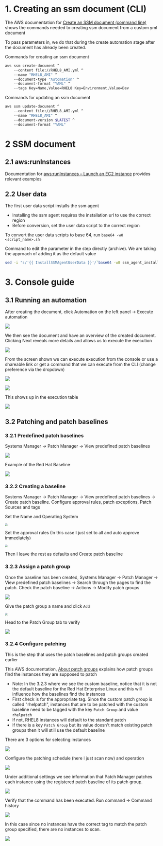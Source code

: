 # 1. Creating an ssm document (CLI)

The AWS documentation for [Create an SSM document (command line)](https://docs.aws.amazon.com/systems-manager/latest/userguide/create-ssm-document-cli.html) shows the commands needed to creating ssm document from a custom yml document

To pass parameters in, we do that during the create automation stage after the document has already been created.

Commands for creating an ssm document

```bash
aws ssm create-document ^
    --content file://RHEL8_AMI.yml ^
    --name "RHEL8_AMI" ^
    --document-type "Automation" ^
    --document-format "YAML" ^
    --tags Key=Name,Value=RHEL8 Key=Environment,Value=Dev
```

Commands for updating an ssm document

```bash
aws ssm update-document ^
    --content file://RHEL8_AMI.yml ^
    --name "RHEL8_AMI" ^
    --document-version $LATEST ^
    --document-format "YAML"
```

# 2 SSM document

## 2.1 aws:runInstances

Documentation for [aws:runInstances – Launch an EC2 instance](https://docs.aws.amazon.com/systems-manager/latest/userguide/automation-action-runinstance.html) provides relevant examples

## 2.2 User data

The first user data script installs the ssm agent

- Installing the ssm agent requires the installation url to use the correct region
- Before conversion, set the user data script to the correct region

To convert the user data scripts to base 64, run `base64 -w0 <script_name>.sh`

Command to edit the parameter in the step directly (archive). We are taking the approach of adding it as the default value

```bash
sed -i "s/'{{ InstallSSMAgentUserData }}'/`base64 -w0 ssm_agent_install.sh`/g" RHEl8_AMI.yaml
```

# 3. Console guide

## 3.1 Running an automation

After creating the document, click Automation on the left panel -> Execute automation

![](assets/01_automation_console.PNG)

We then see the document and have an overview of the created document. Clicking Next reveals more details and allows us to execute the execution

![](assets/02_execute_automation.PNG)

From the screen shown we can execute execution from the console or use a shareable link or get a command that we can execute from the CLI (change preference via the dropdown)

![](assets/03_execute_automation_2.PNG)

![](assets/04_execute_automation_3.PNG)

This shows up in the execution table

![](assets/05_execute_automation_verification.PNG)





## 3.2 Patching and patch baselines

### 3.2.1 Predefined patch baselines

Systems Manager -> Patch Manager -> View predefined patch baselines

![](assets/06_patch_baselines_predefined.PNG)

Example of the Red Hat Baseline

![](assets/07_patch_baselines_predefined_rhel.PNG)

### 3.2.2 Creating a baseline

Systems Manager -> Patch Manager -> View predefined patch baselines -> Create patch baseline. Configure approval rules, patch exceptions, Patch Sources and tags

Set the Name and Operating System

<img src="assets/08_patch_baseline_create1.PNG" style="zoom:50%;" />

Set the approval rules (In this case I just set to all and auto approve immediately)

<img src="assets/09_patch_baseline_create2.PNG" style="zoom:50%;" />

Then I leave the rest as defaults and Create patch baseline

### 3.2.3 Assign a patch group

Once the baseline has been created, Systems Manager -> Patch Manager -> View predefined patch baselines -> Search through the pages to find the patch. Check the patch baseline -> Actions -> Modify patch groups

![](assets/10_patch_group.PNG)

Give the patch group a name and click `Add`

<img src="assets/11_patch_group2.PNG" style="zoom:50%;" />

Head to the Patch Group tab to verify

![](assets/12_patch_group3.PNG)

### 3.2.4 Configure patching

This is the step that  uses the patch baselines and patch groups created earlier

This AWS documentation, [About patch groups](https://docs.aws.amazon.com/systems-manager/latest/userguide/sysman-patch-patchgroups.html) explains how patch groups find the instances they are supposed to patch

- Note: In the 3.2.3 where we see the custom baseline, notice that it is not the default baseline for the Red Hat Enterprise Linux and this will influence how the baselines find the instances
- First check is for the appropriate tag. Since the custom patch group is called "rhelpatch", instances that are to be patched with the custom baseline need to be tagged with the key `Patch Group` and value `rhelpatch`
- If not, RHEL8 instances will default to the standard patch
- If there is a key `Patch Group` but its value doesn't match existing patch groups then it will still use the default baseline

There are 3 options for selecting instances

![](assets/13_configure_patching_select_instances.PNG)

Configure the patching schedule (here I just scan now) and operation

![](assets/14_configure_patching_schedule_operation.PNG)

Under additional settings we see information that Patch Manager patches each instance using the registered patch baseline of its patch group.

![](assets/15_configure_patching_additional_info.PNG)

Verify that the command has been executed. Run command -> Command history

![](assets/16_run_patch_baseline.PNG)

In this case since no instances have the correct tag to match the patch group specified, there are no instances to scan.

![](assets/17_run_patch_baseline2.PNG)
